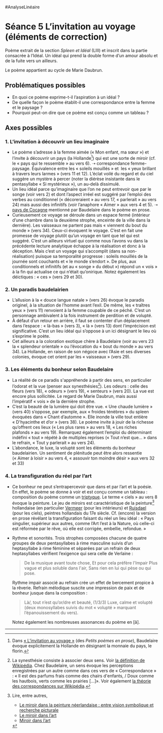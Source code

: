 #AnalyseLinéaire

# Séance 5 L’invitation au voyage (éléments de correction)
Poème extrait de la section *Spleen et Idéal* (LIII) et inscrit dans la partie consacrée à l’Idéal. Un idéal qui prend la double forme d’un amour absolu et de la fuite vers un ailleurs.

Le poème appartient au cycle de Marie Daubrun.

## Problématiques possibles
- En quoi ce poème exprime-t-il l’aspiration à un idéal ?
- De quelle façon le poème établit-il une correspondance entre la femme et le paysage ?
- Pourquoi peut-on dire que ce poème est conçu comme un tableau ?

## Axes possibles
### 1. L’invitation à découvrir un lieu imaginaire
- Le poème s’adresse à la femme aimée (« Mon enfant, ma sœur ») et l’invite à découvrir un pays (la Hollande[^1]) qui est une sorte de miroir (cf. le « pays qui te ressemble » au vers 6). ➝ correspondance femme-paysage. Équivalence entre les « soleils mouillés » et  les « yeux brillant à travers leurs larmes » (vers 11 et 12). L’éclat voilé du regard et du ciel suggère un mystère à percer (noter la diérèse insistante dans le pentasyllabe « Si mystérieux »), un au-delà dissimulé.
- Un lieu idéal parce qu’imaginaire que l’on ne peut entrevoir que par le songe (voir vers 2) et dont l’aspect irréel est suggéré par l’emploi des verbes au conditionnel (« décoreraient » au vers 17, « parlerait » au vers 24) mais aussi des infinitifs (voir l’anaphore « Aimer » aux vers 4 et 5). ➝ [pays de Cocagne](https://fr.wikipedia.org/wiki/Pays_de_Cocagne) mentionné par Baudelaire dans le poème en prose.
- Curieusement ce voyage se déroule dans un espace fermé (intérieur d’une chambre dans la deuxième strophe, enceinte de la ville dans la dernière). Les vaisseaux ne partent pas mais « viennent du bout du monde » (vers 34). Ceux-ci évoquent le voyage. C’est en fait une promesse de voyage plutôt qu’un voyage en tant que tel qui est suggéré. C’est un ailleurs virtuel qui comme nous l’avons vu dans la précédente lecture analytique échappe à la réalisation et donc à la déception. Mais c’est un voyage qui s’accomplit (dans sa non-réalisation) puisque sa temporalité progresse : soleils mouillés de la journée sont couchants et « le monde s’endort ». De plus, aux conditionnels et infinitifs (et au « songe » du début ») répond un « vois » à la fin qui actualise ce qui n’était qu’onirique. Notez également les déictiques : « ces » (vers 29 et 30).

### 2. Un paradis baudelairien
- L’allusion à la « douce langue natale » (vers 26) évoque le paradis originel, à la situation de l’homme avant l’exil. De même, les « traîtres yeux » (vers 11) renvoient à la femme coupable de ce péché. C’est un personnage ambivalent à la fois instrument de perdition et de volupté.
- À défaut d’un retour en arrière, il faut se contenter d’un déplacement dans l’espace : « là-bas » (vers 3), « là » (vers 13) dont l’imprécision est significative. C’est un lieu idéal qui s’oppose à un ici désignant le lieu où s’exprime le poète.
- Cet ailleurs a la coloration exotique chère à Baudelaire (voir au vers 23 la « splendeur orientale » ou l’évocation du « bout du monde » au vers 34). La Hollande, en raison de son négoce avec l’Asie et ses diverses colonies, évoque cet orient par les « vaisseaux » (vers 29).

### 3. Les éléments du bonheur selon Baudelaire
- La réalité de ce paradis s'appréhende à partir des sens, en particulier l’odorat et la vue (penser aux synesthésies[^2]). Les odeurs : celle des fleurs (vers 18), « odeurs » (vers 19), « senteurs » (vers 20). La vue est encore plus sollicitée. Le regard de Marie Daubrun, mais aussi l’impératif « vois » de la dernière strophe.
- C’est la beauté de la lumière qui doit être vue. « Une chaude lumière » (vers 40) s’oppose, par exemple, aux « froides ténèbres » du spleen évoquées dans « Chant d’automne ».  Elle inonde la ville tout entière « D'hyacinthe et d’or » (vers 38). Le poème invite à jouir de la richesse qu’offrent ces lieux (« Les plus rares » au vers 18, « Les riches plafonds » au vers 19). Remarquez également l’emploi du déterminant indéfini « tout » répété à de multiples reprises (« Tout n’est que... » dans le refrain, « Tout y parlerait » au vers 24).
- L’abondance, le luxe, la volupté sont les éléments du bonheur baudelairien. Un sentiment de plénitude peut être alors ressentie (« Aimer à loisir » au vers 4, « assouvir ton moindre désir » aux vers 32 et 33)

### 4. La transfiguration du réel par l’art
- Ce bonheur ne peut s’entrapercevoir que dans et par l’art et la poésie. En effet, le poème se donne à voir et est conçu comme un tableau : composition du poème comme un [triptyque](https://fr.wikipedia.org/wiki/Triptyque). Le terme « ciels » au vers 8 évoque la peinture. Le jeu de miroirs est caractéristique de la peinture[^3] hollandaise (en particulier [Vermeer](https://fr.wikipedia.org/wiki/Johannes_Vermeer) (pour les intérieurs) et [Ruisdael](https://fr.wikipedia.org/wiki/Jacob_van_Ruisdael) (pour les ciels), peintres hollandais du 17e siècle. Cf. (encore) la version en prose révélant la transfiguration faisant du réel un lieu idéal : « Pays singulier, supérieur aux autres, comme l’Art l’est à la Nature, où celle-ci est réformée par le rêve, où elle est corrigée, embellie, refondue. »
- Rythme et sonorités. Trois strophes composées chacune de quatre groupes de deux pentasyllabes à rime masculine suivis d’un heptasyllabe à rime féminine et séparées par un refrain de deux heptasyllabes vérifient l’exigence qui sera celle de Verlaine :

	> De la musique avant toute chose,
	> Et pour cela préfère l'Impair
	> Plus vague et plus soluble dans l'air,
	> Sans rien en lui qui pèse ou qui pose.

	Rythme impair associé au refrain crée un effet de bercement propice à la rêverie. Refrain mélodique suscite une impression de paix et de bonheur jusque dans la composition :

	> Là/, tout n’est qu’or/dre et beauté, (1/3/3)
	> Luxe, calme et volupté (deux monosyllabes suivis du mot « volupté » marquant l’épanouissement du vers).

	Notez également les nombreuses assonances du poème en [ã]. 

---- 






[^1]:	Dans [« L’invitation au voyage »](https://fr.wikisource.org/wiki/L%E2%80%99Invitation_au_voyage_(Le_Spleen_de_Paris)) (des *Petits poèmes en prose*), Baudelaire évoque explicitement la Hollande en désignant la monnaie du pays, le florin.

[^2]:	La synesthésie consiste à associer deux sens. Voir [la définition de Wikipédia](https://fr.wikipedia.org/wiki/Synesth%C3%A9sie).
	Chez Baudelaire, un sens évoque les perceptions enregistrées par un autre comme dans ces vers de « Correspondance » :
	« Il est des parfums frais comme des chairs d'enfants, / Doux comme les hautbois, verts comme les prairies […]».
	Voir également [la théorie des correspondances sur Wikipédia](https://fr.wikipedia.org/wiki/Les_Fleurs_du_mal).

[^3]:	Lire, entre autres,
	- [Le miroir dans la peinture néerlandaise : entre vision symbolique et recherche picturale](https://iconographieflamande.wordpress.com/2015/03/16/le-miroir-dans-la-peinture-neerlandaise-entre-vision-symbolique-et-recherche-picturale/)
	- [Le miroir dans l’art](https://perezartsplastiques.com/2017/02/19/le-miroir-dans-lart/)
	- [Miroir dans l’art](https://fr.wikipedia.org/wiki/Miroir_dans_l%27art)